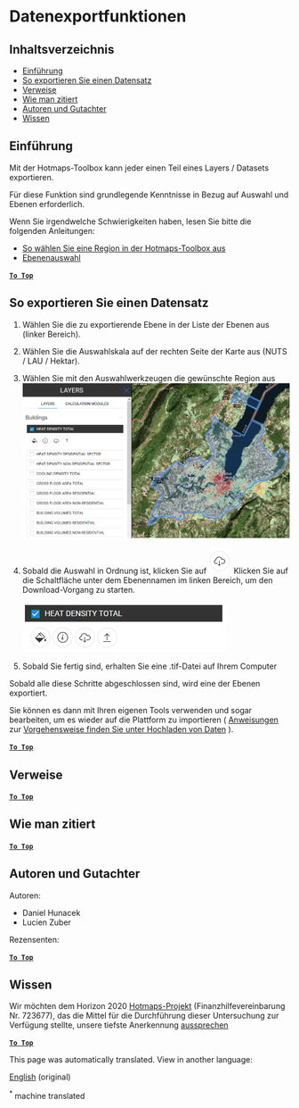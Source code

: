 <h1> <a class="anchor" id="data-export-functionalities" href="#data-export-functionalities"><i class="fa fa-link"></i></a> Datenexportfunktionen </h1><h2> <a class="anchor" id="table-of-contents" href="#table-of-contents"><i class="fa fa-link"></i></a> Inhaltsverzeichnis </h2><ul><li> <a href="#introduction">Einführung</a> </li><li> <a href="#how-to-export-a-dataset">So exportieren Sie einen Datensatz</a> </li><li> <a href="#references">Verweise</a> </li><li> <a href="#how-to-cite">Wie man zitiert</a> </li><li> <a href="#authors-and-reviewers">Autoren und Gutachter</a> </li><li> <a href="#acknowledgement">Wissen</a> </li></ul><h2> <a class="anchor" id="introduction" href="#introduction"><i class="fa fa-link"></i></a> Einführung </h2><p> Mit der Hotmaps-Toolbox kann jeder einen Teil eines Layers / Datasets exportieren. </p><p> Für diese Funktion sind grundlegende Kenntnisse in Bezug auf Auswahl und Ebenen erforderlich. </p><p> Wenn Sie irgendwelche Schwierigkeiten haben, lesen Sie bitte die folgenden Anleitungen: </p><ul><li> <a href="How-to-select-a-region-in-the-Hotmaps-toolbox">So wählen Sie eine Region in der Hotmaps-Toolbox aus</a> </li><li> <a href="Layer-section">Ebenenauswahl</a> </li></ul><p> <a href="#table-of-contents"><strong><code>To Top</code></strong></a> </p> <h2> <a class="anchor" id="how-to-export-a-dataset" href="#how-to-export-a-dataset"><i class="fa fa-link"></i></a> So exportieren Sie einen Datensatz </h2><ol><li><p> Wählen Sie die zu exportierende Ebene in der Liste der Ebenen aus (linker Bereich). </p></li><li><p> Wählen Sie die Auswahlskala auf der rechten Seite der Karte aus (NUTS / LAU / Hektar). </p></li><li><p> Wählen Sie mit den Auswahlwerkzeugen die gewünschte Region aus <img alt="export_selection" src="images/export_selection.png"/></p></li><li><p> Sobald die Auswahl in Ordnung ist, klicken Sie auf <img alt="Schaltfläche &quot;Exportieren&quot;" src="images/layer-export-btn.png"/> Klicken Sie auf die Schaltfläche unter dem Ebenennamen im linken Bereich, um den Download-Vorgang zu starten. </p><p><img alt="Ebenenoptionen" src="images/layer-options.png"/></p></li><li><p> Sobald Sie fertig sind, erhalten Sie eine .tif-Datei auf Ihrem Computer </p></li></ol><p> Sobald alle diese Schritte abgeschlossen sind, wird eine der Ebenen exportiert. </p><p> Sie können es dann mit Ihren eigenen Tools verwenden und sogar bearbeiten, um es wieder auf die Plattform zu importieren ( <a href="Data_upload">Anweisungen</a> zur <a href="Data_upload">Vorgehensweise finden Sie unter Hochladen von Daten</a> ). </p><p> <a href="#table-of-contents"><strong><code>To Top</code></strong></a> </p> <h2> <a class="anchor" id="references" href="#references"><i class="fa fa-link"></i></a> Verweise </h2><p> <a href="#table-of-contents"><strong><code>To Top</code></strong></a> </p> <h2> <a class="anchor" id="how-to-cite" href="#how-to-cite"><i class="fa fa-link"></i></a> Wie man zitiert </h2><p> <a href="#table-of-contents"><strong><code>To Top</code></strong></a> </p> <h2> <a class="anchor" id="authors-and-reviewers" href="#authors-and-reviewers"><i class="fa fa-link"></i></a> Autoren und Gutachter </h2><p> Autoren: </p><ul><li> Daniel Hunacek </li><li> Lucien Zuber </li></ul><p> Rezensenten: </p><p> <a href="#table-of-contents"><strong><code>To Top</code></strong></a> </p> <h2> <a class="anchor" id="acknowledgement" href="#acknowledgement"><i class="fa fa-link"></i></a> Wissen </h2><p> Wir möchten dem Horizon 2020 <a href="https://www.hotmaps-project.eu">Hotmaps-Projekt</a> (Finanzhilfevereinbarung Nr. 723677), das die Mittel für die Durchführung dieser Untersuchung zur Verfügung stellte, unsere tiefste Anerkennung <a href="https://www.hotmaps-project.eu">aussprechen</a> </p><p> <a href="#table-of-contents"><strong><code>To Top</code></strong></a> </p> 
<!--- THIS IS A SUPER UNIQUE IDENTIFIER -->

This page was automatically translated. View in another language:

[English](../en/Data-export-functionalities) (original)  

<sup>\*</sup> machine translated
